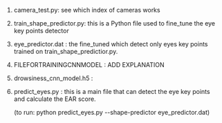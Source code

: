 1. camera_test.py: see which index of cameras works
3. train_shape_predictor.py: this is a Python file used to fine_tune the eye key points detector
4. eye_predictor.dat : the fine_tuned which detect only eyes key points trained on train_shape_predictior.py.
5. FILEFORTRAININGCNNMODEL : ADD EXPLANATION
6. drowsiness_cnn_model.h5 : 
7. predict_eyes.py : this is a main file that can detect the eye key points and calculate the EAR score.
                      
   (to run: python predict_eyes.py --shape-predictor eye_predictor.dat)
